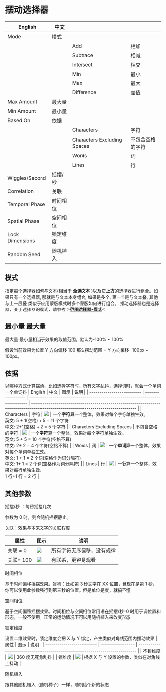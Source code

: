 # 摆动选择器

| English         | 中文     |                             |                  |
| --------------- | -------- | --------------------------- | ---------------- |
| Mode            | 模式     |                             |                  |
|                 |          | Add                         | 相加             |
|                 |          | Subtrace                    | 相减             |
|                 |          | Intersect                   | 相交             |
|                 |          | Min                         | 最小             |
|                 |          | Max                         | 最大             |
|                 |          | Difference                  | 差值             |
| Max Amount      | 最大量   |                             |                  |
| Min Amount      | 最小量   |                             |                  |
| Based On        | 依据     |                             |                  |
|                 |          | Characters                  | 字符             |
|                 |          | Characters Excluding Spaces | 不包含空格的字符 |
|                 |          | Words                       | 词               |
|                 |          | Lines                       | 行               |
| Wiggles/Second  | 摇摆/秒  |                             |                  |
| Correlation     | 关联     |                             |                  |
| Temporal Phase  | 时间相位 |                             |                  |
| Spatial Phase   | 空间相位 |                             |                  |
| Lock Dimensions | 锁定维度 |                             |                  |
| Random Seed     | 随机植入 |                             |                  |

## 模式

指定每个选择器如何与文本(相当于 **全选文本** )以及它**上方**的选择器进行组合。如果只有一个选择器, 那就是与文本本身组合, 如果是多个, 第一个是与文本叠, 其他与上一层叠
类似于应用蒙版模式时多个蒙版如何进行组合。
摆动选择器也是选择器，关于选择器的模式，请参考 >[**范围选择器-模式**](https://mir.yuelili.com/docs/text-animation/range-selector#%E6%A8%A1%E5%BC%8F)<

## 最小量 最大量

最大量 最小量相当于效果的取值范围，默认为-100% ~ 100%

假设当前效果为位置 Y 方向偏移 100 那么摆动范围 = Y 方向偏移 -100px ~ 100px。

## 依据

以哪种方式计算摆动，比如选择字符时，所有文字乱抖，选择词时，就会一个单词一个单词抖
| English | 中文 | 图示 | 说明 |
| -------------------------- | ----------------- | ----------------------------------------------------------------------------- | ----------------------------------------------------------------------------------------------------------------------------------- |
| Characters | 字符 | ![](https://mir.yuelili.com/wp-content/uploads/user/AE/text/basic/Based-on2.png) | 一个**字符**算一个整体，效果对每个字符单独生效。<br />英文: 5 + 1(空格) + 5 = 11 个字符<br />中文: 2+1(空格) + 2 = 5 个字符 |
| Characters Excluding Spaces | 不包含空格的字符 | ![](https://mir.yuelili.com/wp-content/uploads/user/AE/text/basic/Based-on2.png) | 一个**字符**算一个整体，效果对每个字符单独生效。<br />英文: 5 + 5 = 10 个字符(空格不算) <br />中文: 2+ 2 = 4 个字符(空格不算) |
| Words | 词 | ![](https://mir.yuelili.com/wp-content/uploads/user/AE/text/basic/Based-on2.png) | 一个**单词**算一个整体，效果对每个单词单独生效。<br />英文: 1 + 1 = 2 个词(空格作为词分隔符) <br />中文: 1+ 1 = 2 个词(空格作为词分隔符) |
| Lines | 行 | ![](https://mir.yuelili.com/wp-content/uploads/user/AE/text/basic/Based-on2.png) | 一**行**算一个整体，效果对每行单独生效。<br />1 行+1 行 = 2 行 |

## 其他参数

摇摆/秒 ：每秒摇摆几次

参数为 0 时，则会随机摇摆静止。

关联：效果与本来文字的关联程度

| 属性      | 图示                                                                                 | 说明                       |
| --------- | ------------------------------------------------------------------------------------ | -------------------------- |
| 关联 = 0  | ![](https://mir.yuelili.com/wp-content/uploads/user/AE/text/basic/Correlation-1.png) | 所有字符无序偏移，没有规律 |
| 关联= 100 | ![](https://mir.yuelili.com/wp-content/uploads/user/AE/text/basic/Correlation-2.png) | 有联系，更容易观看         |

时间相位

基于时间偏移摇摆效果。盲猜：比如第 3 秒文字在 XX 位置，但现在是第 1 秒，你可以使用此参数强行到第三秒的位置。但是单位是度，就搞不懂

空间相位

基于空间偏移摇摆效果。时间相位与空间相位常用语在摇摆/秒=0 时用于调位置和形态，一般不使用，正常的运动情况下可以用随机植入来改变形态

锁定维度

设置二维效果时，锁定维度会把 X 与 Y 绑定，产生类似对角线范围内摆动效果
| 属性 | 图示 | 说明 |
| -------------------------- | ----------------- | ----------------------------------------------------------------------------- |
| 不锁维度 | ![](https://mir.yuelili.com/wp-content/uploads/user/AE/text/basic/Lock-Dimensions-2.gif) | 360 度无死角乱抖 |
| 锁维度 | ![](https://mir.yuelili.com/wp-content/uploads/user/AE/text/basic/Lock-Dimensions.gif) | 根据 X 与 Y 设置的参数，类似在对角线上抖动 |

随机植入

跟其他随机植入（随机种子）一样，随机给个新的状态

